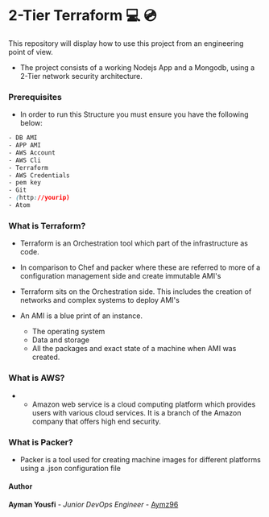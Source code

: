# 2-Tier Terraform  :computer: :cd:

This repository will display how to use this project from an engineering point of view.

- The project consists of a working Nodejs App and a Mongodb, using a 2-Tier network security architecture.

### Prerequisites
- In order to run this Structure you must ensure you have the following below:

```CSS
- DB AMI
- APP AMI
- AWS Account
- AWS Cli
- Terraform
- AWS Credentials
- pem key
- Git
- (http://yourip)
- Atom
```

### What is Terraform?
- Terraform is an Orchestration tool which part of the infrastructure as code.

- In comparison to Chef and packer where these are referred to more of a configuration management side and create immutable AMI's

- Terraform sits on the Orchestration side. This includes the creation of networks and complex systems to deploy AMI's

- An AMI is a blue print of an instance.
  - The operating system
  - Data and storage
  - All the packages and exact state of a machine when AMI was created.

### What is AWS?
- - Amazon web service is a cloud computing platform which provides users with various cloud services. It is a branch of the Amazon company that offers high end security.

### What is Packer?
- Packer is a tool used for creating machine images for different platforms using a .json configuration file

#### Author
**Ayman Yousfi** - *Junior DevOps Engineer* - [Aymz96](https://github.com/Aymz96)
